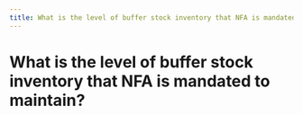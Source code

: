 ```yaml
---
title: What is the level of buffer stock inventory that NFA is mandated to maintain?
---
```


# What is the level of buffer stock inventory that NFA is mandated to maintain?
